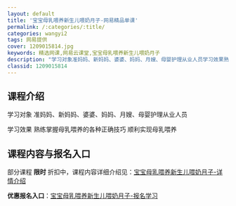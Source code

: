 ```yaml
---
layout: default
title: '宝宝母乳喂养新生儿喂奶月子-网易精品单课'
permalink: /:categories/:title/
categories: wangyi2
tags: 网易提供
cover: 1209015814.jpg
keywords: 精选网课,网易云课堂,宝宝母乳喂养新生儿喂奶月子
description: "学习对象准妈妈、新妈妈、婆婆、妈妈、月嫂、母婴护理从业人员学习效果熟练掌握母乳喂养的各种正确技巧顺利实现母乳喂养宝宝母乳喂养新生儿喂奶月子"
classid: 1209015814
---
```


## 课程介绍

学习对象
准妈妈、新妈妈、婆婆、妈妈、月嫂、母婴护理从业人员

学习效果
熟练掌握母乳喂养的各种正确技巧
顺利实现母乳喂养

## 课程内容与报名入口

部分课程 **限时** 折扣中，课程内容详细介绍见：[宝宝母乳喂养新生儿喂奶月子-详情介绍](https://study.163.com/course/introduction/1209015814.htm?share=1&shareId=1025206652&utm_campaign=share&utm_medium=iphoneShare&utm_source=&utm_u=1025206652)

**优惠报名入口**：[宝宝母乳喂养新生儿喂奶月子-报名学习](https://study.163.com/course/introduction/1209015814.htm?share=1&shareId=1025206652&utm_campaign=share&utm_medium=iphoneShare&utm_source=&utm_u=1025206652)


